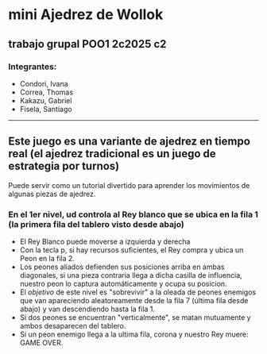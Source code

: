 # mini Ajedrez de Wollok

## trabajo grupal POO1 2c2025 c2

### Integrantes:
* Condori, Ivana
* Correa, Thomas
* Kakazu, Gabriel
* Fisela, Santiago
---

## Este juego es una variante de ajedrez en tiempo real (el ajedrez tradicional es un juego de estrategia por turnos)
Puede servir como un tutorial divertido para aprender los movimientos de algunas piezas de ajedrez.

### En el 1er nivel, ud controla al Rey blanco que se ubica en la fila 1 (la primera fila del tablero visto desde abajo)

+ El Rey Blanco puede moverse a izquierda y derecha
+ Con la tecla p, si hay recursos suficientes, el Rey compra y ubica un Peon en la fila 2.
+ Los peones aliados defienden sus posiciones arriba en ambas diagonales, si una pieza contraria llega a dicha casilla de influencia, nuestro peon lo captura automáticamente y ocupa su posicion.
+ El *objetivo* de este nivel es "sobrevivir" a la oleada de peones enemigos que van apareciendo aleatoreamente desde la fila 7 (última fila desde abajo) y van descendiendo hasta la fila 1.
+ Si dos peones se encuentran "verticalmente", se matan mutuamente y ambos desaparecen del tablero.
+ Si un peon enemigo llega a la ultima fila, corona y nuestro Rey muere: GAME OVER.





